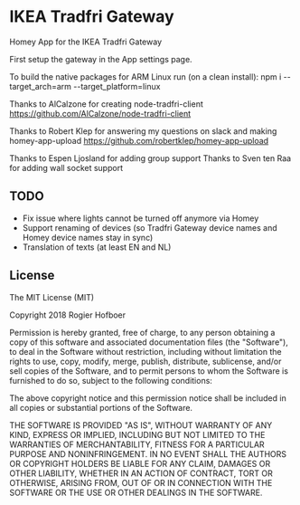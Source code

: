# IKEA Tradfri Gateway

Homey App for the IKEA Tradfri Gateway

First setup the gateway in the App settings page.

To build the native packages for ARM Linux run (on a clean install):
npm i --target_arch=arm --target_platform=linux

Thanks to AlCalzone for creating node-tradfri-client 
https://github.com/AlCalzone/node-tradfri-client

Thanks to Robert Klep for answering my questions on slack and making homey-app-upload
https://github.com/robertklep/homey-app-upload

Thanks to Espen Ljosland for adding group support
Thanks to Sven ten Raa for adding wall socket support

## TODO 
- Fix issue where lights cannot be turned off anymore via Homey
- Support renaming of devices (so Tradfri Gateway device names and Homey device names stay in sync)
- Translation of texts (at least EN and NL)

## License
The MIT License (MIT)

Copyright 2018 Rogier Hofboer

Permission is hereby granted, free of charge, to any person obtaining a copy
of this software and associated documentation files (the "Software"), to deal
in the Software without restriction, including without limitation the rights
to use, copy, modify, merge, publish, distribute, sublicense, and/or sell
copies of the Software, and to permit persons to whom the Software is
furnished to do so, subject to the following conditions:

The above copyright notice and this permission notice shall be included in
all copies or substantial portions of the Software.

THE SOFTWARE IS PROVIDED "AS IS", WITHOUT WARRANTY OF ANY KIND, EXPRESS OR
IMPLIED, INCLUDING BUT NOT LIMITED TO THE WARRANTIES OF MERCHANTABILITY,
FITNESS FOR A PARTICULAR PURPOSE AND NONINFRINGEMENT. IN NO EVENT SHALL THE
AUTHORS OR COPYRIGHT HOLDERS BE LIABLE FOR ANY CLAIM, DAMAGES OR OTHER
LIABILITY, WHETHER IN AN ACTION OF CONTRACT, TORT OR OTHERWISE, ARISING FROM,
OUT OF OR IN CONNECTION WITH THE SOFTWARE OR THE USE OR OTHER DEALINGS IN
THE SOFTWARE.

